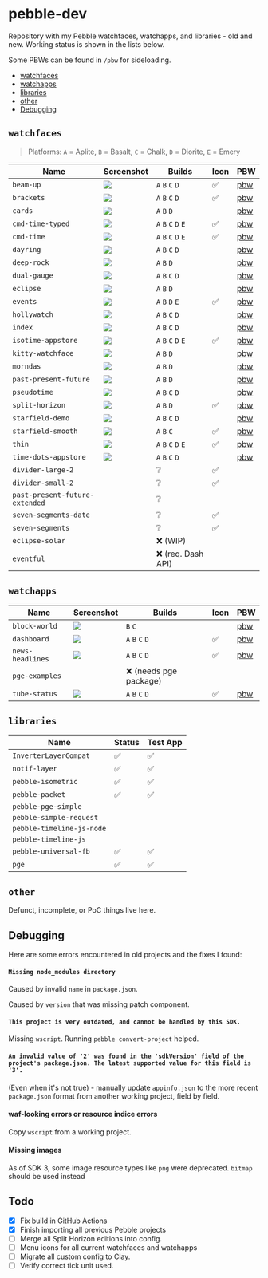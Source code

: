 # pebble-dev

Repository with my Pebble watchfaces, watchapps, and libraries - old and new.
Working status is shown in the lists below.

Some PBWs can be found in `/pbw` for sideloading.

- [watchfaces](#watchfaces)
- [watchapps](#watchapps)
- [libraries](#libraries)
- [other](#other)
- [Debugging](#debugging)


## `watchfaces`

> Platforms: `A` = Aplite, `B` = Basalt, `C` = Chalk, `D` = Diorite, `E` = Emery

| Name                           | Screenshot                                                                    | Builds              | Icon | PBW                                |
|--------------------------------|-------------------------------------------------------------------------------|---------------------|------|------------------------------------|
| `beam-up`                      | ![](watchfaces/beam-up/screenshots/aplite.png)                                | `A` `B` `C` `D`     | ✅    | [pbw](pbw/beam-up.pbw)             |
| `brackets`                     | ![](watchfaces/brackets/screenshots/aplite.png)                               | `A` `B` `C` `D`     | ✅    | [pbw](pbw/brackets.pbw)            |
| `cards`                        | ![](watchfaces/cards/screenshots/diorite.png)                                 | `A` `B` `D`         |      | [pbw](pbw/cards.pbw)               |
| `cmd-time-typed`               | ![](watchfaces/cmd-time-typed/screenshots/diorite.png)                        | `A` `B` `C` `D` `E` | ✅    | [pbw](pbw/cmd-time-typed.pbw)      |
| `cmd-time`                     | ![](watchfaces/cmd-time/screenshots/diorite.png)                              | `A` `B` `C` `D` `E` | ✅    | [pbw](pbw/cmd-time.pbw)            |
| `dayring`                      | ![](watchfaces/dayring/screenshots/basalt.png)                                | `A` `B` `C` `D`     |      | [pbw](pbw/dayring.pbw)             |
| `deep-rock`                    | ![](watchfaces/deep-rock/screenshots/basalt.png)                              | `A` `B` `D`         |      | [pbw](pbw/deep-rock.pbw)           |
| `dual-gauge`                   | ![](watchfaces/dual-gauge/screenshots/basalt.png)                             | `A` `B` `C` `D`     |      | [pbw](pbw/dual-gauge.pbw)          |
| `eclipse`                      | ![](watchfaces/eclipse/screenshots/pebble-screenshot_2014-03-25_12-39-28.png) | `A` `B` `D`         |      | [pbw](pbw/eclipse.pbw)             |
| `events`                       | ![](watchfaces/events/screenshots/aplite.png)                                 | `A` `B` `D` `E`     | ✅    | [pbw](pbw/events.pbw)              |
| `hollywatch`                   | ![](watchfaces/hollywatch/screenshots/basalt.png)                             | `A` `B` `C` `D`     |      | [pbw](pbw/hollywatch.pbw)          |
| `index`                        | ![](watchfaces/index/screenshots/aplite.png)                                  | `A` `B` `C` `D`     |      | [pbw](pbw/index.pbw)               |
| `isotime-appstore`             | ![](watchfaces/isotime-appstore/screenshots/yellow.png)                       | `A` `B` `C` `D` `E` | ✅    | [pbw](pbw/isotime.pbw)             |
| `kitty-watchface`              | ![](watchfaces/kitty-watchface/screenshots/aplite.png)                        | `A` `B` `D`         |      | [pbw](pbw/kitty-watchface.pbw)     |
| `morndas`                      | ![](watchfaces/morndas/screenshots/basalt.png)                                | `A` `B` `D`         |      | [pbw](pbw/morndas.pbw)             |
| `past-present-future`          | ![](watchfaces/past-present-future/screenshots/aplite.png)                    | `A` `B` `D`         |      | [pbw](pbw/past-present-future.pbw) |
| `pseudotime`                   | ![](watchfaces/pseudotime/screenshots/basalt.png)                             | `A` `B` `C` `D`     |      | [pbw](pbw/pseudotime.pbw)          |
| `split-horizon`                | ![](watchfaces/split-horizon/screenshots/diorite.png)                         | `A` `B` `D`         | ✅    | [pbw](pbw/split-horizon.pbw)       |
| `starfield-demo`               | ![](watchfaces/starfield-demo/screenshots/aplite.png)                         | `A` `B` `C` `D`     |      | [pbw](pbw/starfield-demo.pbw)      |
| `starfield-smooth`             | ![](watchfaces/starfield-smooth/screenshots/aplite.png)                       | `A` `B` `C`         | ✅    | [pbw](pbw/starfield-smooth.pbw)    |
| `thin`                         | ![](watchfaces/thin/screenshots/basalt.png)                                   | `A` `B` `C` `D` `E` | ✅    | [pbw](pbw/thin.pbw)                |
| `time-dots-appstore`           | ![](watchfaces/time-dots-appstore/screenshots/basalt1.png)                    | `A` `B` `C` `D`     |      | [pbw](pbw/time-dots-appstore.pbw)  |
| `divider-large-2`              |                                                                               | ❔                   | ✅    |                                    |
| `divider-small-2`              |                                                                               | ❔                   | ✅    |                                    |
| `past-present-future-extended` |                                                                               | ❔                   |      |                                    |
| `seven-segments-date`          |                                                                               | ❔                   | ✅    |                                    |
| `seven-segments`               |                                                                               | ❔                   | ✅    |                                    |
| `eclipse-solar`                |                                                                               | ❌ (WIP)             |      |                                    |
| `eventful`                     |                                                                               | ❌ (req. Dash API)   |      |                                    |


## `watchapps`

| Name             | Screenshot                                              | Builds                | Icon | PBW                           |
|------------------|---------------------------------------------------------|-----------------------|------|-------------------------------|
| `block-world`    | ![](watchapps/block-world/screenshots/basalt.png)       | `B` `C`               |      | [pbw](pbw/block-world.pbw)    |
| `dashboard`      | ![](watchapps/dashboard/assets/screenshots/basalt1.png) | `A` `B` `C` `D`       | ✅    | [pbw](pbw/dashboard.pbw)      |
| `news-headlines` | ![](watchapps/news-headlines/screenshots/basalt.png)    | `A` `B` `C` `D`       | ✅    | [pbw](pbw/news-headlines.pbw) |
| `pge-examples`   |                                                         | ❌ (needs pge package) |      |                               |
| `tube-status`    | ![](watchapps/tube-status/screenshots/basalt.png)       | `A` `B` `C` `D`       | ✅    | [pbw](pbw/tube-status.pbw)    |

## `libraries`

| Name                      | Status | Test App |
|---------------------------|--------|----------|
| `InverterLayerCompat`     | ✅      | ✅        |
| `notif-layer`             | ✅      | ✅        |
| `pebble-isometric`        | ✅      | ✅        |
| `pebble-packet`           | ✅      | ✅        |
| `pebble-pge-simple`       |        |          |
| `pebble-simple-request`   |        |          |
| `pebble-timeline-js-node` |        |          |
| `pebble-timeline-js`      |        |          |
| `pebble-universal-fb`     | ✅      | ✅        |
| `pge`                     | ✅      | ✅        |

## `other`

Defunct, incomplete, or PoC things live here.

## Debugging

Here are some errors encountered in old projects and the fixes I found:

#### `Missing node_modules directory`

Caused by invalid `name` in `package.json`.

Caused by `version` that was missing patch component.

#### `This project is very outdated, and cannot be handled by this SDK.`

Missing `wscript`. Running `pebble convert-project` helped.

#### `An invalid value of '2' was found in the 'sdkVersion' field of the project's package.json. The latest supported value for this field is '3'.`

(Even when it's not true) - manually update `appinfo.json` to the more recent
`package.json` format from another working project, field by field.

#### waf-looking errors or resource indice errors

Copy `wscript` from a working project.

#### Missing images

As of SDK 3, some image resource types like `png` were deprecated. `bitmap`
should be used instead

## Todo

- [x] Fix build in GitHub Actions
- [x] Finish importing all previous Pebble projects
- [ ] Merge all Split Horizon editions into config.
- [ ] Menu icons for all current watchfaces and watchapps
- [ ] Migrate all custom config to Clay.
- [ ] Verify correct tick unit used.
